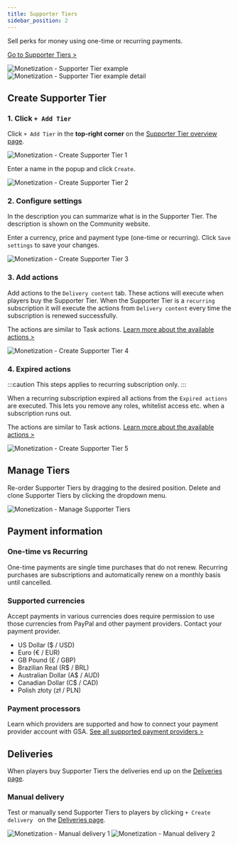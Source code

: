 ```yaml
---
title: Supporter Tiers
sidebar_position: 2
---
```


Sell perks for money using one-time or recurring payments.

[Go to Supporter Tiers >](https://dash.gameserverapp.com/monetization/tiers)

![Monetization - Supporter Tier example](/img/dashboard/monetization/supporter_tiers/example_supporter_tier_overview.jpg)
![Monetization - Supporter Tier example detail](/img/dashboard/monetization/supporter_tiers/supporter_tier_example_detail.jpg)


## Create Supporter Tier

### 1. Click `+ Add Tier`
Click `+ Add Tier` in the __top-right corner__ on the [Supporter Tier overview page](https://dash.gameserverapp.com/monetization/tiers).

![Monetization - Create Supporter Tier 1](/img/dashboard/monetization/supporter_tiers/create_tier_1.jpg)

Enter a name in the popup and click `Create`.

![Monetization - Create Supporter Tier 2](/img/dashboard/monetization/supporter_tiers/create_tier_2.jpg)

### 2. Configure settings
In the description you can summarize what is in the Supporter Tier. The description is shown on the Community website.

Enter a currency, price and payment type (one-time or recurring). Click `Save settings` to save your changes.

![Monetization - Create Supporter Tier 3](/img/dashboard/monetization/supporter_tiers/create_tier_3.jpg)

### 3. Add actions
Add actions to the `Delivery content` tab. These actions will execute when players buy the Supporter Tier. When the Supporter Tier is a `recurring` subscription it will execute the actions from `Delivery content` every time the subscription is renewed successfully.

The actions are similar to Task actions. [Learn more about the available actions >](/dashboard/automate_tasks/available_actions)

![Monetization - Create Supporter Tier 4](/img/dashboard/monetization/supporter_tiers/create_tier_4.jpg)

### 4. Expired actions

:::caution
This steps applies to recurring subscription only.
:::

When a recurring subscription expired all actions from the `Expired actions` are executed. This lets you remove any roles, whitelist access etc. when a subscription runs out.

The actions are similar to Task actions. [Learn more about the available actions >](/dashboard/automate_tasks/available_actions)

![Monetization - Create Supporter Tier 5](/img/dashboard/monetization/supporter_tiers/create_tier_5.jpg)

## Manage Tiers
Re-order Supporter Tiers by dragging to the desired position. Delete and clone Supporter Tiers by clicking the dropdown menu.

![Monetization - Manage Supporter Tiers](/img/dashboard/monetization/supporter_tiers/manage_tiers.jpg)

## Payment information

### One-time vs Recurring
One-time payments are single time purchases that do not renew. Recurring purchases are subscriptions and automatically renew on a monthly basis until cancelled.

### Supported currencies
Accept payments in various currencies does require permission to use those currencies from PayPal and other payment providers. Contact your payment provider.

- US Dollar ($ / USD)
- Euro (€ / EUR)
- GB Pound (£ / GBP)
- Brazilian Real (R$ / BRL)
- Australian Dollar (A$ / AUD)
- Canadian Dollar (C$ / CAD)
- Polish złoty (zł / PLN)

### Payment processors
Learn which providers are supported and how to connect your payment provider account with GSA.
[See all supported payment providers >](/dashboard/monetization/payment_options)

## Deliveries
When players buy Supporter Tiers the deliveries end up on the [Deliveries page](https://dash.gameserverapp.com/monetization/deliveries/v2).

### Manual delivery
Test or manually send Supporter Tiers to players by clicking `+ Create delivery ` on the [Deliveries page](https://dash.gameserverapp.com/monetization/deliveries/v2).

![Monetization - Manual delivery 1](/img/dashboard/monetization/deliveries/deliveries_manual_delivery_1.jpg)
![Monetization - Manual delivery 2](/img/dashboard/monetization/deliveries/deliveries_manual_delivery_2.jpg)
